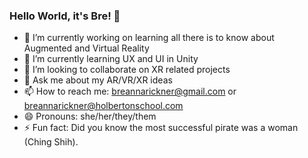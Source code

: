 ### Hello World, it's Bre! 👋

<!--
**brerickner/brerickner** is a ✨ _special_ ✨ repository because its `README.md` (this file) appears on your GitHub profile.-->



- 🔭 I’m currently working on learning all there is to know about Augmented and Virtual Reality
- 🌱 I’m currently learning UX and UI in Unity
- 👯 I’m looking to collaborate on XR related projects
- 💬 Ask me about my AR/VR/XR ideas
- 📫 How to reach me: breannarickner@gmail.com or breannarickner@holbertonschool.com
- 😄 Pronouns: she/her/they/them
- ⚡ Fun fact: Did you know the most successful pirate was a woman (Ching Shih).
